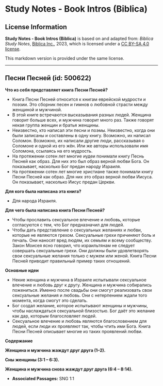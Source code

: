 # Study Notes - Book Intros (Biblica)

## License Information

**Study Notes - Book Intros (Biblica)** is based on and adapted from: _Biblica Study Notes_, [Biblica Inc.](https://www.biblica.com/), 2023, which is licensed under a [CC BY-SA 4.0 license](https://creativecommons.org/licenses/by-sa/4.0/legalcode.en).

This markdown version is provided under the same license.



--------------------------------

## Песни Песней (id: 500622)

**Что из себя представляет книга** **Песни Песней?**

* Книга Песни Песней относится к книгам еврейской мудрости и поэзии. Это сборник песен и гимнов о любовной страсти между женщиной и мужчиной.
* В этой книге встречаются высказывания разных людей. Женщина говорит больше всех, и мужчина говорит много раз. Также говорят некая группа женщин и братья женщины.
* Неизвестно, кто написал эти песни и поэмы. Неизвестно, когда они были записаны и составлены в одну книгу. Возможно, их написал Соломон. Возможно, их написали другие люди, рассказывая о Соломоне и одной из его жён. Или же авторы использовали имя Соломона, ссылаясь на его мудрость.
* На протяжении сотен лет многие иудеи понимали книгу Песнь Песней как образ. Для них это был образ верной любви Бога. Он показывает, насколько Бог предан народу Израиля.
* На протяжении сотен лет многие христиане также понимали книгу Песни Песней как образ. Для них это образ верной любви Иисуса. Он показывает, насколько Иисус предан Церкви.

**Для кого была написана эта книга?**

* Для народа Израиля.

**Для чего была написана книга Песни Песней?**

* Чтобы прославить сексуальное влечение и любовь, которые согласуются с тем, что Бог предназначил для людей.
* Чтобы дать представление о сексуальных желаниях и любви, которые не являются грехом. Сексуальные грехи причиняют боль и печаль. Они наносят вред людям, их семьям и всему сообществу. Закон Моисея ясно говорил, что израильтянам не следует совершать сексуальные грехи. Они должны были удовлетворять свои сексуальные желания только с мужем или женой. Книга Песни Песней приводит правильный пример таких отношений.

**Основные идеи**

* Некие женщина и мужчина в Израиле испытывали сексуальное влечение и любовь друг к другу. Женщина и мужчина собирались пожениться. Именно после свадьбы они смогут реализовать свои сексуальные желания и любовь. Они с нетерпением ждали того момента, когда смогут это сделать.
* Бог создал желание, которое испытывают женщины и мужчины, чтобы наслаждаться сексуальной близостью. Бог даёт это желание как дар, которым благословляет людей.
* Сексуальное влечение и любовь являются благословением для людей, если люди их проявляют так, чтобы чтить ими Бога. Книга Песни Песней описывает многие из таких проявлений любви.

**Содержание**

**Женщина и мужчина жаждут друг друга (1–2\).**

**Сны женщины (3:1 – 6:3\).**

**Женщина и мужчина снова жаждут друг друга (6:4 – 8:14\).**

* **Associated Passages:** SNG 1:1

